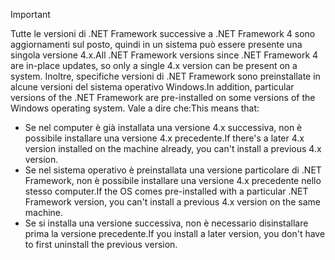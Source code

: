 
> [!IMPORTANT]
> <span data-ttu-id="f01ac-101">Tutte le versioni di .NET Framework successive a .NET Framework 4 sono aggiornamenti sul posto, quindi in un sistema può essere presente una singola versione 4.x.</span><span class="sxs-lookup"><span data-stu-id="f01ac-101">All .NET Framework versions since .NET Framework 4 are in-place updates, so only a single 4.x version can be present on a system.</span></span> <span data-ttu-id="f01ac-102">Inoltre, specifiche versioni di .NET Framework sono preinstallate in alcune versioni del sistema operativo Windows.</span><span class="sxs-lookup"><span data-stu-id="f01ac-102">In addition, particular versions of the .NET Framework are pre-installed on some versions of the Windows operating system.</span></span> <span data-ttu-id="f01ac-103">Vale a dire che:</span><span class="sxs-lookup"><span data-stu-id="f01ac-103">This means that:</span></span>
>
> - <span data-ttu-id="f01ac-104">Se nel computer è già installata una versione 4.x successiva, non è possibile installare una versione 4.x precedente.</span><span class="sxs-lookup"><span data-stu-id="f01ac-104">If there's a later 4.x version installed on the machine already, you can't install a previous 4.x version.</span></span>
> - <span data-ttu-id="f01ac-105">Se nel sistema operativo è preinstallata una versione particolare di .NET Framework, non è possibile installare una versione 4.x precedente nello stesso computer.</span><span class="sxs-lookup"><span data-stu-id="f01ac-105">If the OS comes pre-installed with a particular .NET Framework version, you can't install a previous 4.x version on the same machine.</span></span>
> - <span data-ttu-id="f01ac-106">Se si installa una versione successiva, non è necessario disinstallare prima la versione precedente.</span><span class="sxs-lookup"><span data-stu-id="f01ac-106">If you install a later version, you don't have to first uninstall the previous version.</span></span>


